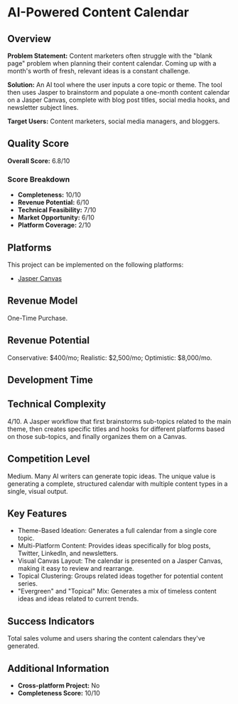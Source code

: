 # AI-Powered Content Calendar

## Overview
**Problem Statement:** Content marketers often struggle with the "blank page" problem when planning their content calendar. Coming up with a month's worth of fresh, relevant ideas is a constant challenge.

**Solution:** An AI tool where the user inputs a core topic or theme. The tool then uses Jasper to brainstorm and populate a one-month content calendar on a Jasper Canvas, complete with blog post titles, social media hooks, and newsletter subject lines.

**Target Users:** Content marketers, social media managers, and bloggers.

## Quality Score
**Overall Score:** 6.8/10

### Score Breakdown
- **Completeness:** 10/10
- **Revenue Potential:** 6/10
- **Technical Feasibility:** 7/10
- **Market Opportunity:** 6/10
- **Platform Coverage:** 2/10

## Platforms
This project can be implemented on the following platforms:
- [Jasper Canvas](./platforms/jasper-canvas/)

## Revenue Model
One-Time Purchase.

## Revenue Potential
Conservative: $400/mo; Realistic: $2,500/mo; Optimistic: $8,000/mo.

## Development Time


## Technical Complexity
4/10. A Jasper workflow that first brainstorms sub-topics related to the main theme, then creates specific titles and hooks for different platforms based on those sub-topics, and finally organizes them on a Canvas.

## Competition Level
Medium. Many AI writers can generate topic ideas. The unique value is generating a complete, structured calendar with multiple content types in a single, visual output.

## Key Features
- Theme-Based Ideation: Generates a full calendar from a single core topic.
- Multi-Platform Content: Provides ideas specifically for blog posts, Twitter, LinkedIn, and newsletters.
- Visual Canvas Layout: The calendar is presented on a Jasper Canvas, making it easy to review and rearrange.
- Topical Clustering: Groups related ideas together for potential content series.
- "Evergreen" and "Topical" Mix: Generates a mix of timeless content ideas and ideas related to current trends.

## Success Indicators
Total sales volume and users sharing the content calendars they've generated.

## Additional Information
- **Cross-platform Project:** No
- **Completeness Score:** 10/10
